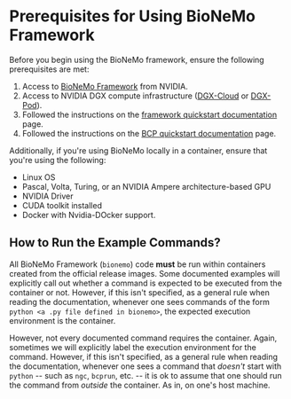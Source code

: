 # Prerequisites for Using BioNeMo Framework

Before you begin using the BioNeMo framework, ensure the following prerequisites are met:

1. Access to [BioNeMo Framework](https://www.nvidia.com/en-us/gpu-cloud/bionemo/) from NVIDIA.
2. Access to NVIDIA DGX compute infrastructure ([DGX-Cloud](https://www.nvidia.com/en-us/data-center/dgx-cloud/) or [DGX-Pod](https://www.nvidia.com/en-us/data-center/dgx-basepod/)).
3. Followed the instructions on the [framework quickstart documentation](./quickstart-fw.md) page.
4. Followed the instructions on the [BCP quickstart documentation](./quickstart-bcp.md) page.

Additionally, if you're using BioNeMo locally in a container, ensure that you're using the following:
* Linux OS
* Pascal, Volta, Turing, or an NVIDIA Ampere architecture-based GPU
* NVIDIA Driver
* CUDA toolkit installed
* Docker with Nvidia-DOcker support.

## How to Run the Example Commands?
All BioNeMo Framework (`bionemo`) code **must** be run within containers created from the official release images.
Some documented examples will explicitly call out whether a command is expected to be executed from the container or not.
However, if this isn't specified, as a general rule when reading the documentation, whenever one sees commands of the form `python <a .py file defined in bionemo>`, the expected execution environment is the container.

However, not every documented command requires the container.
Again, sometimes we will explicitly label the execution environment for the command.
However, if this isn't specified, as a general rule when reading the documentation, whenever one sees a command that _doesn't_ start with `python` -- such as `ngc`, `bcprun`, etc. -- it is ok to assume that one should run the command from _outside_ the container.
As in, on one's host machine.
